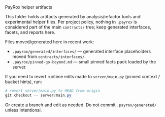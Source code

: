 PayRox helper artifacts

This folder holds artifacts generated by analysis/refactor tools and
experimental helper files. Per project policy, nothing in `.payrox` is
considered part of the main `contracts/` tree; keep generated interfaces,
facets, and reports here.

Files moved/generated here in recent work:
- `.payrox/generated/interfaces/` — generated interface placeholders moved from `contracts/interfaces/`.
- `.payrox/pinned-go-beyond.md` — small pinned facts pack loaded by the server.

If you need to revert runtime edits made to `server/main.py` (pinned context / bucket hints), run:

```powershell
# revert server/main.py to HEAD from origin
git checkout -- server/main.py
```

Or create a branch and edit as needed. Do not commit `.payrox/generated/` unless intentional.
